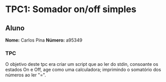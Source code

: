 # TPC1: Somador on/off simples

## Aluno 

**Nome:** Carlos Pina
**Número:** a95349

### TPC

O objetivo deste tpc era criar um script que ao ler do stdin, consoante os estados On e Off, age como uma calculadora; imprimindo o somatório dos números ao ler "=".


